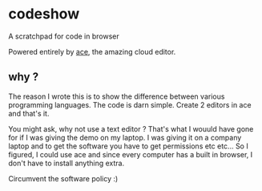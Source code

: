 # codeshow
A scratchpad for code in browser

Powered entirely by [ace](http://ace.c9.io/), the amazing cloud editor. 

## why ?

The reason I wrote this is to show the difference between various programming languages. The code is darn simple.
Create 2 editors in ace and that's it.

You might ask, why not use a text editor ?
That's what I wouuld have gone for if I was giving the demo on my laptop. I was giving it on a company laptop and
to get the software you have to get permissions etc etc... So I figured, I could use ace and since every computer has
a built in browser, I don't have to install anything extra.

Circumvent the software policy :)
